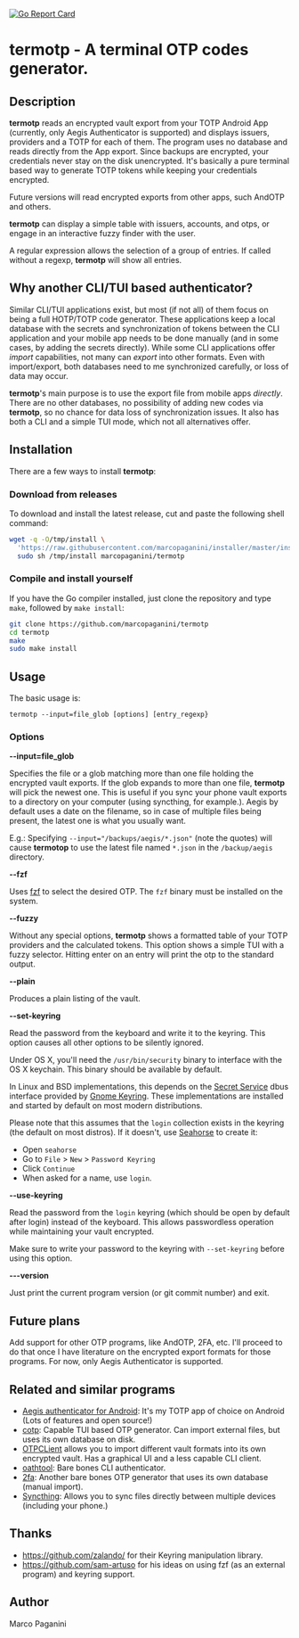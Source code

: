 [![Go Report Card](https://goreportcard.com/badge/github.com/marcopaganini/termotp)](https://goreportcard.com/report/github.com/marcopaganini/termotp)

# termotp - A terminal OTP codes generator.

## Description

**termotp** reads an encrypted vault export from your TOTP Android App (currently, only Aegis Authenticator is supported) and displays issuers, providers and a TOTP for each of them. The program uses no database and reads directly from the App export. Since backups are encrypted, your credentials never stay on the disk unencrypted. It's basically a pure terminal based way to generate TOTP tokens while keeping your credentials encrypted.

Future versions will read encrypted exports from other apps, such AndOTP and others.

**termotp** can display a simple table with issuers, accounts, and otps, or engage in an interactive fuzzy finder with the user.

A regular expression allows the selection of a group of entries. If called without a regexp, **termotp** will show all entries.

## Why another CLI/TUI based authenticator?

Similar CLI/TUI applications exist, but most (if not all) of them focus on being a full HOTP/TOTP code generator. These applications keep a local database with the secrets and synchronization of tokens between the CLI application and your mobile app needs to be done manually (and in some cases, by adding the secrets directly). While some CLI applications offer *import* capabilities, not many can *export* into other formats. Even with import/export, both databases need to me synchronized carefully, or loss of data may occur.

**termotp**'s main purpose is to use the export file from mobile apps *directly*. There are no other databases, no possibility of adding new codes via **termotp**, so no chance for data loss of synchronization issues. It also has both a CLI and a simple TUI mode, which not all alternatives offer.

## Installation

There are a few ways to install **termotp**:

### Download from releases

To download and install the latest release, cut and paste the following shell command:

```bash
wget -q -O/tmp/install \
  'https://raw.githubusercontent.com/marcopaganini/installer/master/install.sh' && \
  sudo sh /tmp/install marcopaganini/termotp
```

### Compile and install yourself

If you have the Go compiler installed, just clone the repository and type `make`, followed by `make install`:

```bash
git clone https://github.com/marcopaganini/termotp
cd termotp
make
sudo make install
```

## Usage

The basic usage is:

```
termotp --input=file_glob [options] [entry_regexp}
```

### Options ###

**--input=file_glob**

Specifies the file or a glob matching more than one file holding the encrypted vault exports. If the glob expands to more than one file, **termotp** will pick the newest one. This is useful if you sync your phone vault exports to a directory on your computer (using syncthing, for example.). Aegis by default uses a date on the filename, so in case of multiple files being present, the latest one is what you usually want.

E.g.: Specifying `--input="/backups/aegis/*.json"` (note the quotes) will cause **termotop** to use the latest file named `*.json` in the `/backup/aegis` directory.

**--fzf**

Uses [fzf](https://github.com/junegunn/fzf) to select the desired OTP. The `fzf` binary must be installed on the system.

**--fuzzy**

Without any special options, **termotp** shows a formatted table of your TOTP providers and the calculated tokens. This option shows a simple TUI with a fuzzy selector. Hitting enter on an entry will print the otp to the standard output.

**--plain**

Produces a plain listing of the vault.

**--set-keyring**

Read the password from the keyboard and write it to the keyring. This option causes all other options to be silently ignored.

Under OS X, you'll need the `/usr/bin/security` binary to interface with the OS X keychain. This binary should be available by default.

In Linux and BSD implementations, this depends on the [Secret Service](https://specifications.freedesktop.org/secret-service/latest/) dbus interface provided by [Gnome Keyring](https://wiki.gnome.org/Projects/GnomeKeyring). These implementations are installed and started by default on most modern distributions.

Please note that this assumes that the `login` collection exists in the keyring (the default on most distros).  If it doesn't, use [Seahorse](https://wiki.gnome.org/Apps/Seahorse) to create it:

* Open `seahorse`
* Go to `File` > `New` > `Password Keyring`
* Click `Continue`
* When asked for a name, use `login`.

**--use-keyring**

Read the password from the `login` keyring (which should be open by default after login) instead of the keyboard. This allows passwordless operation while maintaining your vault encrypted.

Make sure to write your password to the keyring with `--set-keyring` before using this option.

**---version**

Just print the current program version (or git commit number) and exit.

## Future plans

Add support for other OTP programs, like AndOTP, 2FA, etc. I'll proceed to do that once I have literature on the encrypted export formats for those programs.  For now, only Aegis Authenticator is supported.

## Related and similar programs

* [Aegis authenticator for Android](http://getaegis.app): It's my TOTP app of choice on Android (Lots of features and open source!)
* [cotp](https://github.com/replydev/cotp): Capable TUI based OTP generator. Can import external files, but uses its own database on disk.
* [OTPCLient](https://github.com/paolostivanin/OTPClient) allows you to import different vault formats into its own encrypted vault. Has a graphical UI and a less capable CLI client.
* [oathtool](https://www.nongnu.org/oath-toolkit/): Bare bones CLI authenticator.
* [2fa](https://github.com/rsc/2fa): Another bare bones OTP generator that uses its own database (manual import).
* [Syncthing](http://syncthing.net): Allows you to sync files directly between multiple devices (including your phone.)

## Thanks

* https://github.com/zalando/ for their Keyring manipulation library.
* https://github.com/sam-artuso for his ideas on using fzf (as an external program) and keyring support.

## Author

Marco Paganini <paganini AT paganini dot net>
